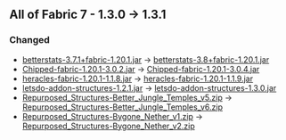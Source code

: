 ## All of Fabric 7 - 1.3.0 -> 1.3.1

### Changed

  * [betterstats-3.7.1+fabric-1.20.1.jar](https://www.curseforge.com/minecraft/mc-mods/better-stats/files/4985609) -> [betterstats-3.8+fabric-1.20.1.jar](https://www.curseforge.com/minecraft/mc-mods/better-stats/files/5076595)
  * [Chipped-fabric-1.20.1-3.0.2.jar](https://www.curseforge.com/minecraft/mc-mods/chipped/files/5075737) -> [Chipped-fabric-1.20.1-3.0.4.jar](https://www.curseforge.com/minecraft/mc-mods/chipped/files/5077657)
  * [heracles-fabric-1.20.1-1.1.8.jar](https://www.curseforge.com/minecraft/mc-mods/heracles/files/5047317) -> [heracles-fabric-1.20.1-1.1.9.jar](https://www.curseforge.com/minecraft/mc-mods/heracles/files/5076940)
  * [letsdo-addon-structures-1.2.1.jar](https://www.curseforge.com/minecraft/mc-mods/lets-do-addon-structures/files/5068145) -> [letsdo-addon-structures-1.3.0.jar](https://www.curseforge.com/minecraft/mc-mods/lets-do-addon-structures/files/5076965)
  * [Repurposed_Structures-Better_Jungle_Temples_v5.zip](https://www.curseforge.com/minecraft/texture-packs/repurposed-structures-better-jungle-temples-compat/files/4919783) -> [Repurposed_Structures-Better_Jungle_Temples_v6.zip](https://www.curseforge.com/minecraft/texture-packs/repurposed-structures-better-jungle-temples-compat/files/4999733)
  * [Repurposed_Structures-Bygone_Nether_v1.zip](https://www.curseforge.com/minecraft/texture-packs/repurposed-structures-bygone-nether-compat/files/4466396) -> [Repurposed_Structures-Bygone_Nether_v2.zip](https://www.curseforge.com/minecraft/texture-packs/repurposed-structures-bygone-nether-compat/files/4994531)

